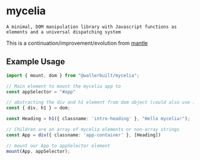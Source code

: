 # mycelia

```
A minimal, DOM manipulation library with Javascript functions as elements and a universal dispatching system
```

This is a continuation/improvement/evolution from [mantle](https://github.com/mdxprograms/mantle)

## Example Usage

```typescript
import { mount, dom } from "@wallerbuilt/mycelia";

// Main element to mount the mycelia app to
const appSelector = "#app"

// abstracting the div and h1 element from dom object (could also use it as `dom.div` and `dom.h1`)
const { div, h1 } = dom;

const Heading = h1({ classname: 'intro-heading' }, "Hello mycelia!");

// Children are an array of mycelia elements or non-array strings
const App = div({ classname: 'app-container' }, [Heading])

// mount our App to appSelector element
mount(App, appSelector);
```
